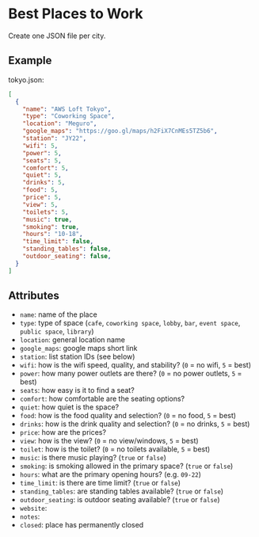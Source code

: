 # Best Places to Work
Create one JSON file per city.

## Example

tokyo.json:

```json
[
  {
    "name": "AWS Loft Tokyo",
    "type": "Coworking Space",
    "location": "Meguro",
    "google_maps": "https://goo.gl/maps/h2FiX7CnMEs5TZ5b6",
    "station": "JY22",
    "wifi": 5,
    "power": 5,
    "seats": 5,
    "comfort": 5,
    "quiet": 5,
    "drinks": 5,
    "food": 5,
    "price": 5,
    "view": 5,
    "toilets": 5,
    "music": true,
    "smoking": true,
    "hours": "10-18",
    "time_limit": false,
    "standing_tables": false,
    "outdoor_seating": false,
  }
]
```


## Attributes
- `name`: name of the place
- `type`: type of space (`cafe`, `coworking space`, `lobby`, `bar`, `event space`, `public space`, `library`)
- `location`: general location name
- `google_maps`: google maps short link
- `station`: list station IDs (see below)
- `wifi`: how is the wifi speed, quality, and stability? (`0` = no wifi, `5` = best)
- `power`: how many power outlets are there? (`0` = no power outlets, `5` = best)
- `seats`: how easy is it to find a seat?
- `comfort`: how comfortable are the seating options?
- `quiet`: how quiet is the space?
- `food`: how is the food quality and selection? (`0` = no food, `5` = best)
- `drinks`: how is the drink quality and selection? (`0` = no drinks, `5` = best)
- `price`: how are the prices?
- `view`: how is the view? (`0` = no view/windows, `5` = best)
- `toilet`: how is the toilet? (`0` = no toilets available, `5` = best)
- `music`: is there music playing? (`true` or `false`)
- `smoking`: is smoking allowed in the primary space? (`true` or `false`)
- `hours`: what are the primary opening hours? (e.g. `09-22`)
- `time_limit`: is there are time limit? (`true` or `false`)
- `standing_tables`: are standing tables available? (`true` or `false`)
- `outdoor_seating`: is outdoor seating available? (`true` or `false`)
- `website`:
- `notes`: 
- `closed`: place has permanently closed
